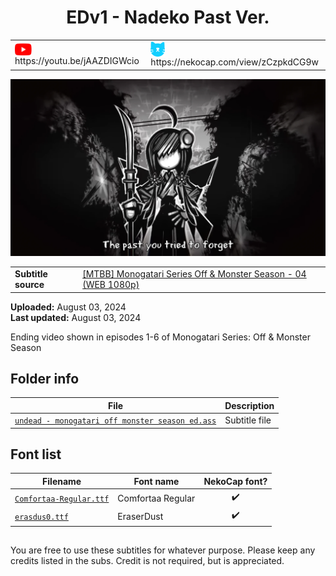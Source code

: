 
<h1 align='center'>EDv1 - Nadeko Past Ver.</h1>

<table align='center'>
    <tr>
        <td> <img src='../../.img/youtube.svg' alt='YouTube' width=27 align='center'> &nbsp https://youtu.be/jAAZDIGWcio </td>
        <td> <img src='../../.img/nekocap.svg' alt='NekoCap' width=23 align='center'> &nbsp https://nekocap.com/view/zCzpkdCG9w </td>
    </tr>
</table>

[![](./preview.webp)](https://www.youtube.com/watch?v=jAAZDIGWcio&nekocap=zCzpkdCG9w)

<table align='center'>
    <tr>
        <!-- Subtitle source -->
        <td><b>Subtitle source</b></td>
        <!--  [[MTBB] Monogatari Series Off & Monster Season - 04 (WEB 1080p)](https://nyaa.si/view/1852772) -->
        <td><a href="https://nyaa.si/view/1852772">[MTBB] Monogatari Series Off &amp; Monster Season - 04 (WEB 1080p)</a></td>
    </tr>
</table>

**Uploaded:** August 03, 2024  
**Last updated:** August 03, 2024

<!-- Description goes here -->
Ending video shown in episodes 1-6 of Monogatari Series: Off & Monster Season

## Folder info

| File | Description |
| ---- | ----------- |
[`undead - monogatari off monster season ed.ass`](undead%20-%20monogatari%20off%20monster%20season%20ed.ass) | Subtitle file |

## Font list

| Filename | Font name | NekoCap font? |
| ---- | ---- | :--: |
 [`Comfortaa-Regular.ttf`](https://github.com/abrokecube/subtitles-fonts/blob/main/NekoCap%20fonts/Comfortaa-Regular.ttf) | Comfortaa Regular | ✔️ |
 [`erasdus0.ttf`](https://github.com/abrokecube/subtitles-fonts/blob/main/NekoCap%20fonts/erasdus0.ttf) | EraserDust | ✔️ |

<!-- Permissions -->
## 
You are free to use these subtitles for whatever purpose. Please keep any credits listed in the subs. Credit is not required, but is appreciated.
